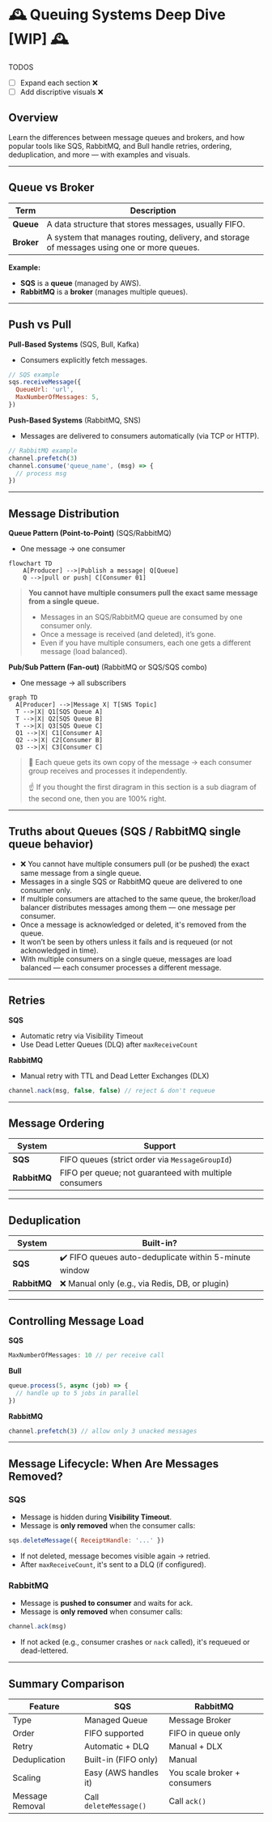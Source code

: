 # :mantelpiece_clock: Queuing Systems Deep Dive [WIP] :mantelpiece_clock:

TODOS

- [ ] Expand each section :x:
- [ ] Add discriptive visuals :x:

## Overview

Learn the differences between message queues and brokers, and how popular tools like SQS, RabbitMQ, and Bull handle retries, ordering, deduplication, and more — with examples and visuals.

---

## Queue vs Broker

| Term       | Description                                                                                |
| ---------- | ------------------------------------------------------------------------------------------ |
| **Queue**  | A data structure that stores messages, usually FIFO.                                       |
| **Broker** | A system that manages routing, delivery, and storage of messages using one or more queues. |

**Example:**

- **SQS** is a **queue** (managed by AWS).
- **RabbitMQ** is a **broker** (manages multiple queues).

---

## Push vs Pull

**Pull-Based Systems** (SQS, Bull, Kafka)

- Consumers explicitly fetch messages.

```js
// SQS example
sqs.receiveMessage({
  QueueUrl: 'url',
  MaxNumberOfMessages: 5,
})
```

**Push-Based Systems** (RabbitMQ, SNS)

- Messages are delivered to consumers automatically (via TCP or HTTP).

```js
// RabbitMQ example
channel.prefetch(3)
channel.consume('queue_name', (msg) => {
  // process msg
})
```

---

## Message Distribution

**Queue Pattern (Point-to-Point)** (SQS/RabbitMQ)

- One message → one consumer

```mermaid
flowchart TD
    A[Producer] -->|Publish a message| Q[Queue]
    Q -->|pull or push| C[Consumer 01]
```

> **You cannot have multiple consumers pull the exact same message from a single queue.**
>
> - Messages in an SQS/RabbitMQ queue are consumed by one consumer only.
> - Once a message is received (and deleted), it’s gone.
> - Even if you have multiple consumers, each one gets a different message (load balanced).

**Pub/Sub Pattern (Fan-out)** (RabbitMQ or SQS/SQS combo)

- One message → all subscribers

```mermaid
graph TD
  A[Producer] -->|Message X| T[SNS Topic]
  T -->|X| Q1[SQS Queue A]
  T -->|X| Q2[SQS Queue B]
  T -->|X| Q3[SQS Queue C]
  Q1 -->|X| C1[Consumer A]
  Q2 -->|X| C2[Consumer B]
  Q3 -->|X| C3[Consumer C]
```

> :brain: Each queue gets its own copy of the message → each consumer group receives and processes it independently.
>
> :point_up: If you thought the first diragram in this section is a sub diagram of the second one, then you are 100% right.

---

## Truths about Queues (SQS / RabbitMQ single queue behavior)

- :x: You cannot have multiple consumers pull (or be pushed) the exact same message from a single queue.
- Messages in a single SQS or RabbitMQ queue are delivered to one consumer only.
- If multiple consumers are attached to the same queue, the broker/load balancer distributes messages among them — one message per consumer.
- Once a message is acknowledged or deleted, it's removed from the queue.
- It won’t be seen by others unless it fails and is requeued (or not acknowledged in time).
- With multiple consumers on a single queue, messages are load balanced — each consumer processes a different message.

---

## Retries

**SQS**

- Automatic retry via Visibility Timeout
- Use Dead Letter Queues (DLQ) after `maxReceiveCount`

**RabbitMQ**

- Manual retry with TTL and Dead Letter Exchanges (DLX)

```js
channel.nack(msg, false, false) // reject & don't requeue
```

---

## Message Ordering

| System       | Support                                                |
| ------------ | ------------------------------------------------------ |
| **SQS**      | FIFO queues (strict order via `MessageGroupId`)        |
| **RabbitMQ** | FIFO per queue; not guaranteed with multiple consumers |

---

## Deduplication

| System       | Built-in?                                                              |
| ------------ | ---------------------------------------------------------------------- |
| **SQS**      | :heavy_check_mark: FIFO queues auto-deduplicate within 5-minute window |
| **RabbitMQ** | :x: Manual only (e.g., via Redis, DB, or plugin)                       |

---

## Controlling Message Load

**SQS**

```js
MaxNumberOfMessages: 10 // per receive call
```

**Bull**

```js
queue.process(5, async (job) => {
  // handle up to 5 jobs in parallel
})
```

**RabbitMQ**

```js
channel.prefetch(3) // allow only 3 unacked messages
```

---

## Message Lifecycle: When Are Messages Removed?

### **SQS**

- Message is hidden during **Visibility Timeout**.
- Message is **only removed** when the consumer calls:

```js
sqs.deleteMessage({ ReceiptHandle: '...' })
```

- If not deleted, message becomes visible again → retried.
- After `maxReceiveCount`, it's sent to a DLQ (if configured).

### **RabbitMQ**

- Message is **pushed to consumer** and waits for ack.
- Message is **only removed** when consumer calls:

```js
channel.ack(msg)
```

- If not acked (e.g., consumer crashes or `nack` called), it's requeued or dead-lettered.

---

## Summary Comparison

| Feature         | SQS                    | RabbitMQ                     |
| --------------- | ---------------------- | ---------------------------- |
| Type            | Managed Queue          | Message Broker               |
| Order           | FIFO supported         | FIFO in queue only           |
| Retry           | Automatic + DLQ        | Manual + DLX                 |
| Deduplication   | Built-in (FIFO only)   | Manual                       |
| Scaling         | Easy (AWS handles it)  | You scale broker + consumers |
| Message Removal | Call `deleteMessage()` | Call `ack()`                 |
